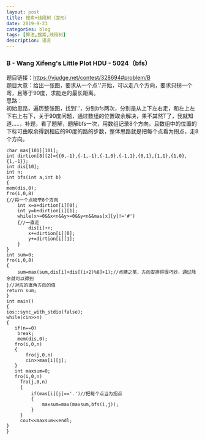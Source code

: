 ```yaml
---
layout: post
title: 搜索+线段树（变形）
date: 2019-9-23
categories: blog
tags: [算法,搜索,线段树]
description: 语言
---
```


### B - Wang Xifeng's Little Plot HDU - 5024（bfs）
题目链接：<https://vjudge.net/contest/328694#problem/B><br/>
题目大意：给出一张图，要求从一个点'.'开始，可以走八个方向，要求只拐一个弯，且等于90度，求能走的最长距离。<br/>
思路：<br/>
初始思路，遍历整张图，找到'.'，分别bfs两次，分别是从上下左右走，和左上左下右上右下，关于90度问题，通过数组的位置取余解决，果不其然T了，我就知道.....，补题，看了题解，题解bfs一次，用数组记录8个方向，且数组中的位置的下标可由取余得到相应的90度的路的步数，整体思路就是把每个点看为拐点，走8个方向。<br/>

    char mas[101][101];
    int dirtion[8][2]={{0,-1},{-1,-1},{-1,0},{-1,1},{0,1},{1,1},{1,0},{1,-1}};
    int dis[10];
    int n;
    int bfs(int a,int b)
    {
    mem(dis,0);
    fro(i,0,8)
    {//将一个点枚举8个方向
        int x=a+dirtion[i][0];
        int y=b+dirtion[i][1];
        while(x>=0&&x<n&&y>=0&&y<n&&mas[x][y]!='#')
        {//一直走
            dis[i]++;
            x+=dirtion[i][0];
            y+=dirtion[i][1];
        }
    }
    int sum=0;
    fro(i,0,8)
    {
        sum=max(sum,dis[i]+dis[(i+2)%8]+1);//点睛之笔，方向安排得很巧妙，通过除余就可以得到
    }//对应的直角方向的值
    return sum;
    }
    int main()
    {
    ios::sync_with_stdio(false);
    while(cin>>n)
    {
       if(n==0)
        break;
        mem(dis,0);
       fro(i,0,n)
       {
           fro(j,0,n)
           cin>>mas[i][j];
       }
       int maxsum=0;
       fro(i,0,n)
         fro(j,0,n)
         {
             if(mas[i][j]=='.')//把每个点当为拐点
             {
                 maxsum=max(maxsum,bfs(i,j));
             }
         }
         cout<<maxsum<<endl;
    }
    }













